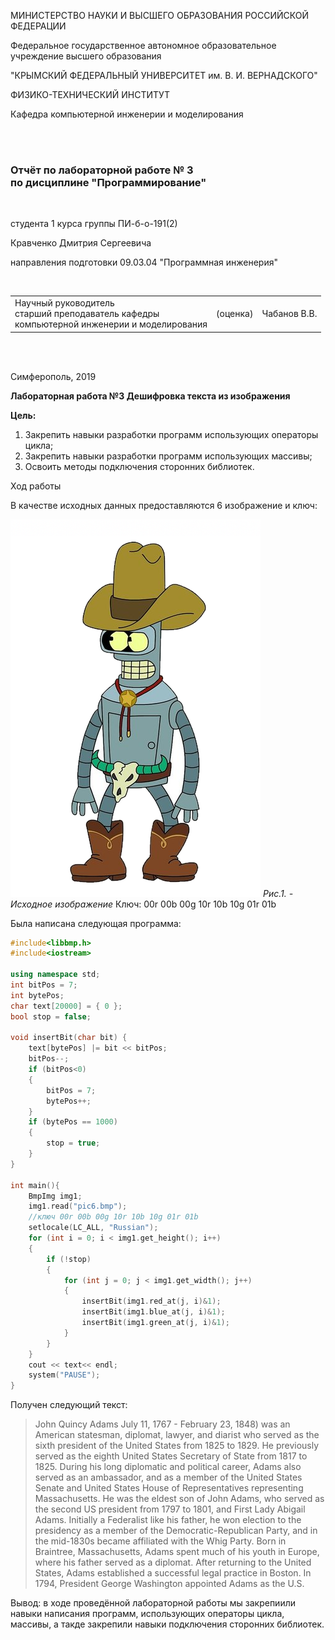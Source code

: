 
МИНИСТЕРСТВО НАУКИ  И ВЫСШЕГО ОБРАЗОВАНИЯ РОССИЙСКОЙ ФЕДЕРАЦИИ  

Федеральное государственное автономное образовательное учреждение высшего образования

"КРЫМСКИЙ ФЕДЕРАЛЬНЫЙ УНИВЕРСИТЕТ им. В. И. ВЕРНАДСКОГО"

ФИЗИКО-ТЕХНИЧЕСКИЙ ИНСТИТУТ  

Кафедра компьютерной инженерии и моделирования

<br/><br/>

### Отчёт по лабораторной работе № 3<br/> по дисциплине "Программирование"

<br/>

студента 1 курса группы ПИ-б-о-191(2)  

Кравченко Дмитрия Сергеевича  

направления подготовки 09.03.04 "Программная инженерия"  

<br/>


<table>

<tr><td>Научный руководитель<br/> старший преподаватель кафедры<br/> компьютерной инженерии и моделирования</td>

<td>(оценка)</td>

<td>Чабанов В.В.</td>

</tr>

</table>

<br/><br/>

Симферополь, 2019






**Лабораторная работа №3
Дешифровка текста из изображения**

**Цель:**

1. Закрепить навыки разработки программ использующих операторы цикла;
1. Закрепить навыки разработки программ использующих массивы;
1. Освоить методы подключения сторонних библиотек.

Ход работы

В качестве исходных данных предоставляются 6 изображение и ключ:

![](pic6.bmp)
<i>Рис.1. - Исходное изображение</i>
Ключ: 00r 00b 00g 10r 10b 10g 01r 01b

Была написана следующая программа:

```c++
#include<libbmp.h>
#include<iostream>

using namespace std;
int bitPos = 7;
int bytePos;
char text[20000] = { 0 };
bool stop = false;

void insertBit(char bit) {
	text[bytePos] |= bit << bitPos;
	bitPos--;
	if (bitPos<0)
	{
		bitPos = 7;
		bytePos++;
	}
	if (bytePos == 1000)
	{
		stop = true;
	}
}

int main(){
	BmpImg img1;
	img1.read("pic6.bmp");
	//ключ 00r 00b 00g 10r 10b 10g 01r 01b
	setlocale(LC_ALL, "Russian");
	for (int i = 0; i < img1.get_height(); i++)
	{
		if (!stop)
		{
			for (int j = 0; j < img1.get_width(); j++) 
			{
				insertBit(img1.red_at(j, i)&1);
				insertBit(img1.blue_at(j, i)&1);
				insertBit(img1.green_at(j, i)&1);
			}
		}
	}
	cout << text<< endl;
	system("PAUSE");
}
```

Получен следующий текст:

> John Quincy Adams July 11, 1767 - February 23, 1848) was an American statesman, diplomat, lawyer, and diarist who served as the sixth president of the United States from 1825 to 1829. He previously served as the eighth United States Secretary of State from 1817 to 1825. During his long diplomatic and political career, Adams also served as an ambassador, and as a member of the United States Senate and United States House of Representatives representing Massachusetts. He was the eldest son of John Adams, who served as the second US president from 1797 to 1801, and First Lady Abigail Adams. Initially a Federalist like his father, he won election to the presidency as a member of the Democratic-Republican Party, and in the mid-1830s became affiliated with the Whig Party.
Born in Braintree, Massachusetts, Adams spent much of his youth in Europe, where his father served as a diplomat. After returning to the United States, Adams established a successful legal practice in Boston. In 1794, President George Washington appointed
Adams as the U.S.

Вывод: в ходе проведённой лабораторной работы мы закрепиили навыки написания программ, использующих операторы цикла, массивы, а такде закрепили навыки подключения сторонних библиотек.
